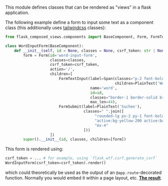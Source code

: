This module defines classes that can be rendered as "views" in a flask application.

The following example define a form to input some text as a component class (this additionally uses [tailwindcss](https://tailwindcss.com/) classes):
```python
from flask_composed_views.components import BaseComponent, Form, FormTextInput, Span, PlainText, FormSubmit

class WordInputForm(BaseComponent):
    def __init__(self, id = None, classes = None, csrf_token: str | None = None):
        form = Form(id='word-input-form',
                    classes=classes,
                    csrf_token=csrf_token,
                    action='/',
                    children=[
                        FormTextInput(label=Span(classes="p-2 font-bold",
                                                 children=PlainText('Wort >', safe=True,)),
                                      name='word',
                                      id=id,
                                      classes="border-1 border-solid broder-gray-400",
                                      max_len=44),
                        FormSubmit(label=PlainText('Suchen'),
                                   classes=" ".join([
                                        "rounded-lg px-2 py-1 font-bold bg-yellow-200 hover:bg-yellow-300",
                                        "active:bg-yellow-200 active:border-2 active:border-yellow-200",
                                        "mx-4"
                                   ]))
                    ])
        super().__init__(id, classes, children=[form])
```
This form is rendered using:
```python
csrf_token = ... # for example, using `flask_wtf.csrf.generate_csrf`
WordInputForm(csrf_token=csrf_token).render()
```
which could theoretically be used as the output of an `@app.route`-decorated function. Normally you would embed it within a page layout, etc. **[The result](https://alexn11.eu.pythonanywhere.com/)**.
